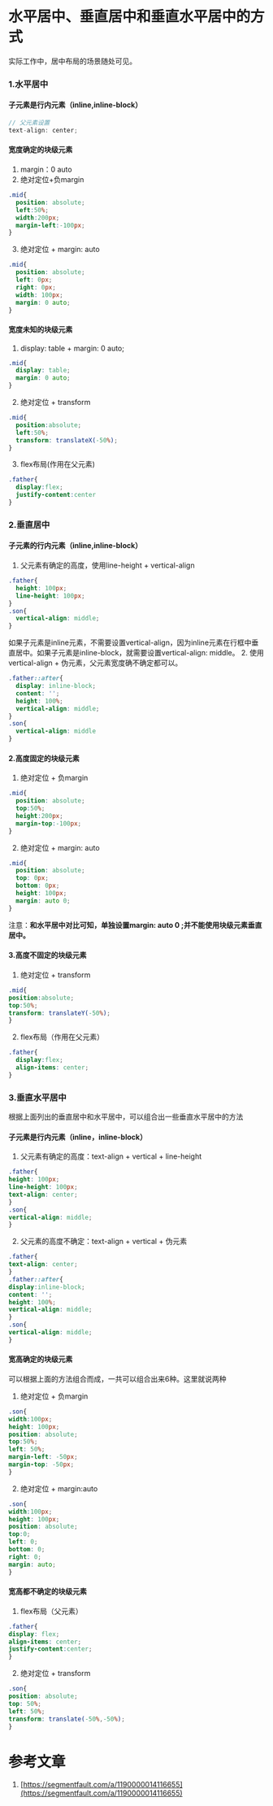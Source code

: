 # 水平居中、垂直居中和垂直水平居中的方式
实际工作中，居中布局的场景随处可见。

### 1.水平居中
#### 子元素是行内元素（inline,inline-block）
```js
// 父元素设置
text-align: center;
```

#### 宽度确定的块级元素
1. margin：0 auto
2. 绝对定位+负margin
```css
.mid{
  position: absolute;
  left:50%;
  width:200px;
  margin-left:-100px;
}
```
3. 绝对定位 + margin: auto
```css
.mid{
  position: absolute;
  left: 0px;
  right: 0px;
  width: 100px;
  margin: 0 auto;
}
```


#### 宽度未知的块级元素
1. display: table + margin: 0 auto;
```css
.mid{
  display: table;
  margin: 0 auto;
}
```
2. 绝对定位 + transform
```css
.mid{
  position:absolute;
  left:50%;
  transform: translateX(-50%);
}
```
3. flex布局(作用在父元素)
```css
.father{
  display:flex;
  justify-content:center
}
```

### 2.垂直居中
#### 子元素的行内元素（inline,inline-block）
1. 父元素有确定的高度，使用line-height + vertical-align
```css
.father{
  height: 100px;
  line-height: 100px;
}
.son{
  vertical-align: middle;
}
```
如果子元素是inline元素，不需要设置vertical-align，因为inline元素在行框中垂直居中。如果子元素是inline-block，就需要设置vertical-align: middle。
2. 使用vertical-align + 伪元素，父元素宽度确不确定都可以。
```css
.father::after{
  display: inline-block;
  content: '';
  height: 100%;
  vertical-align: middle;
}
.son{
  vertical-align: middle
}
```

#### 2.高度固定的块级元素
1. 绝对定位 + 负margin
```css
.mid{
  position: absolute;
  top:50%;
  height:200px;
  margin-top:-100px;
}
```
2. 绝对定位 + margin: auto 
```css
.mid{
  position: absolute;
  top: 0px;
  bottom: 0px;
  height: 100px;
  margin: auto 0;
}
```
注意：**和水平居中对比可知，单独设置margin: auto 0 ;并不能使用块级元素垂直居中。**

#### 3.高度不固定的块级元素
1. 绝对定位 + transform
```css
.mid{
position:absolute;
top:50%;
transform: translateY(-50%);
}
```
2. flex布局（作用在父元素）
```css
.father{
  display:flex;
  align-items: center;
}
```

### 3.垂直水平居中
根据上面列出的垂直居中和水平居中，可以组合出一些垂直水平居中的方法
#### 子元素是行内元素（inline，inline-block）
1. 父元素有确定的高度：text-align + vertical + line-height
```css
.father{
height: 100px;
line-height: 100px;
text-align: center;
}
.son{
vertical-align: middle;
}
```
2. 父元素的高度不确定：text-align + vertical + 伪元素
```css
.father{
text-align: center;
}
.father::after{
display:inline-block;
content: '';
height: 100%;
vertical-align: middle;
}
.son{
vertical-align: middle;
}
```

#### 宽高确定的块级元素
可以根据上面的方法组合而成，一共可以组合出来6种。这里就说两种
1. 绝对定位 + 负margin
```css
.son{
width:100px;
height: 100px;
position: absolute;
top:50%;
left: 50%;
margin-left: -50px;
margin-top: -50px;
}
```
2. 绝对定位 + margin:auto
```css
.son{
width:100px;
height: 100px;
position: absolute;
top:0;
left: 0;
bottom: 0;
right: 0;
margin: auto;
}
```

#### 宽高都不确定的块级元素
1. flex布局（父元素）
```css
.father{
display: flex;
align-items: center;
justify-content:center;
}
```

2. 绝对定位 + transform
```css
.son{
position: absolute;
top: 50%;
left: 50%;
transform: translate(-50%,-50%);
}
```

# 参考文章
1. [https://segmentfault.com/a/1190000014116655](https://segmentfault.com/a/1190000014116655)





















